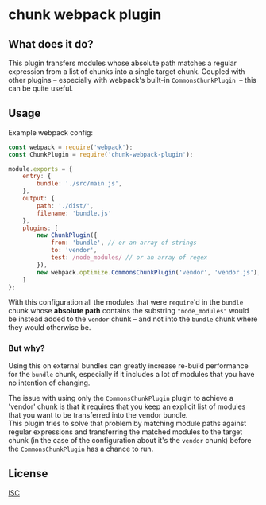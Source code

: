 # chunk webpack plugin

## What does it do?

This plugin transfers modules whose absolute path matches a regular expression from a list of chunks into a single
target chunk. 
Coupled with other plugins – especially with webpack's built-in `CommonsChunkPlugin `– this can be quite useful.

## Usage

Example webpack config:

```javascript
const webpack = require('webpack');
const ChunkPlugin = require('chunk-webpack-plugin');

module.exports = {
    entry: {
        bundle: './src/main.js',
    },
    output: {
        path: './dist/',
        filename: 'bundle.js'
    },
    plugins: [
        new ChunkPlugin({
            from: 'bundle', // or an array of strings
            to: 'vendor',
            test: /node_modules/ // or an array of regex
        }),
        new webpack.optimize.CommonsChunkPlugin('vendor', 'vendor.js'),
    ]
};
```

With this configuration all the modules that were `require`'d in the `bundle` chunk whose **absolute path** contains the
substring `"node_modules"` would be instead added to the `vendor` chunk – and not into the `bundle` chunk where they
would otherwise be.

### But why?

Using this on external bundles can greatly increase re-build performance for the `bundle` chunk, especially if it
includes a lot of modules that you have no intention of changing.

The issue with using only the `CommonsChunkPlugin` plugin to achieve a 'vendor' chunk is that it requires that you keep 
an explicit list of modules that you want to be transferred into the vendor bundle.  
This plugin tries to solve that problem by matching module paths against regular expressions and transferring the
matched modules to the target chunk (in the case of the configuration about it's the `vendor` chunk) before the
`CommonsChunkPlugin` has a chance to run.

## License

[ISC](https://opensource.org/licenses/ISC)